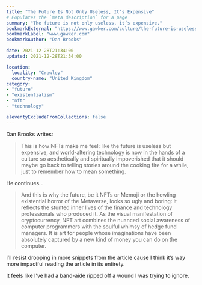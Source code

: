 ```yaml
---
title: "The Future Is Not Only Useless, It’s Expensive"
# Populates the `meta description` for a page
summary: "The future is not only useless, it’s expensive."
bookmarkExternal: "https://www.gawker.com/culture/the-future-is-useless-expensive"
bookmarkLabel: "www.gawker.com"
bookmarkAuthor: "Dan Brooks"

date: 2021-12-28T21:34:00
updated: 2021-12-28T21:34:00

location:
  locality: "Crawley"
  country-name: "United Kingdom"
category:
- "future"
- "existentialism"
- "nft"
- "technology"

eleventyExcludeFromCollections: false
---
```


Dan Brooks writes:

> This is how NFTs make me feel: like the future is useless but expensive, and world-altering technology is now in the hands of a culture so aesthetically and spiritually impoverished that it should maybe go back to telling stories around the cooking fire for a while, just to remember how to mean something.

He continues…

> And this is why the future, be it NFTs or Memoji or the howling existential horror of the Metaverse, looks so ugly and boring: it reflects the stunted inner lives of the finance and technology professionals who produced it. As the visual manifestation of cryptocurrency, NFT art combines the nuanced social awareness of computer programmers with the soulful whimsy of hedge fund managers. It is art for people whose imaginations have been absolutely captured by a new kind of money you can do on the computer.

I’ll resist dropping in more snippets from the article cause I think it’s way more impactful reading the article in its entirety.

It feels like I’ve had a band-aide ripped off a wound I was trying to ignore.
